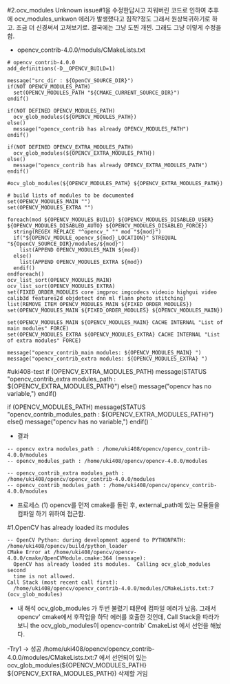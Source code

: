 #2.ocv_modules Unknown
issue#1을 수정한답시고 지워버린 코드로 인하여 추후에 ocv_modules_unkwon 에러가 발생했다고 짐작?정도
그래서 원상복귀하기로 하고. 조금 더 신경써서 고쳐보기로. 결국에는 그냥 도찐 개찐. 그래도 그냥 이렇게 수정을 함.

- opencv_contrib-4.0.0/moduls/CMakeLists.txt  
```
# opencv_contrib-4.0.0
add_definitions(-D__OPENCV_BUILD=1)

message("src_dir : ${OpenCV_SOURCE_DIR}")
if(NOT OPENCV_MODULES_PATH)
  set(OPENCV_MODULES_PATH "${CMAKE_CURRENT_SOURCE_DIR}")
endif()

if(NOT DEFINED OPENCV_MODULES_PATH)
  ocv_glob_modules(${OPENCV_MODULES_PATH})
else()
  message("opencv_contrib has already OPENCV_MODULES_PATH")
endif()

if(NOT DEFINED OPENCV_EXTRA_MODULES_PATH)
  ocv_glob_modules(${OPENCV_EXTRA_MODULES_PATH})
else()
  message("opencv_contrib has already OPENCV_EXTRA_MODULES_PATH")
endif()

#ocv_glob_modules(${OPENCV_MODULES_PATH} ${OPENCV_EXTRA_MODULES_PATH})

# build lists of modules to be documented
set(OPENCV_MODULES_MAIN "")
set(OPENCV_MODULES_EXTRA "")

foreach(mod ${OPENCV_MODULES_BUILD} ${OPENCV_MODULES_DISABLED_USER} ${OPENCV_MODULES_DISABLED_AUTO} ${OPENCV_MODULES_DISABLED_FORCE})
  string(REGEX REPLACE "^opencv_" "" mod "${mod}")
  if("${OPENCV_MODULE_opencv_${mod}_LOCATION}" STREQUAL "${OpenCV_SOURCE_DIR}/modules/${mod}")
    list(APPEND OPENCV_MODULES_MAIN ${mod})
  else()
    list(APPEND OPENCV_MODULES_EXTRA ${mod})
  endif()
endforeach()
ocv_list_sort(OPENCV_MODULES_MAIN)
ocv_list_sort(OPENCV_MODULES_EXTRA)
set(FIXED_ORDER_MODULES core imgproc imgcodecs videoio highgui video calib3d features2d objdetect dnn ml flann photo stitching)
list(REMOVE_ITEM OPENCV_MODULES_MAIN ${FIXED_ORDER_MODULES})
set(OPENCV_MODULES_MAIN ${FIXED_ORDER_MODULES} ${OPENCV_MODULES_MAIN})

set(OPENCV_MODULES_MAIN ${OPENCV_MODULES_MAIN} CACHE INTERNAL "List of main modules" FORCE)
set(OPENCV_MODULES_EXTRA ${OPENCV_MODULES_EXTRA} CACHE INTERNAL "List of extra modules" FORCE)

message("opencv_contrib_main modules: ${OPENCV_MODULES_MAIN} ")
message("opencv_contrib_extra modules: ${OPENCV_MODULES_EXTRA} ")

```
#uki408-test
if (OPENCV_EXTRA_MODULES_PATH)
  message(STATUS "opencv_contrib_extra modules_path : ${OPENCV_EXTRA_MODULES_PATH}")
else()
  message("opencv has no variable,")
endif()

if (OPENCV_MODULES_PATH)
  message(STATUS "opencv_contrib_modules_path : ${OPENCV_EXTRA_MODULES_PATH}")
else()
  message("opencv has no variable,")
endif()
`
- 결과
```
-- opencv extra modules_path : /home/uki408/opencv/opencv_contrib-4.0.0/modules
-- opencv_modules_path : /home/uki408/opencv/opencv-4.0.0/modules

-- opencv_contrib_extra modules_path : /home/uki408/opencv/opencv_contrib-4.0.0/modules
-- opencv_contrib_modules_path : /home/uki408/opencv/opencv_contrib-4.0.0/modules

```  

- 프로세스
  (1) opencv를 먼저 cmake를 돌린 후, external_path에 있는 모듈들을 컴파일 하기 위하여 접근함.

#1.OpenCV has already loaded its modules
```
-- OpenCV Python: during development append to PYTHONPATH: /home/uki408/opencv/build/python_loader
CMake Error at /home/uki408/opencv/opencv-4.0.0/cmake/OpenCVModule.cmake:364 (message):
  OpenCV has already loaded its modules.  Calling ocv_glob_modules second
  time is not allowed.
Call Stack (most recent call first):
  /home/uki408/opencv/opencv_contrib-4.0.0/modules/CMakeLists.txt:7 (ocv_glob_modules)
```

- 내 해석
  ocv_glob_modules 가 두번 불렸기 떄문에 컴파일 에러가 났음. 그래서
  opencv' cmake에서 후작업을 하닥 에러를 호출한 것인데, Call Stack을 따라가보니 the ocv_glob_modules이
  opencv-contrib' CmakeList 에서 선언을 해놨다.

-Try1 -> 성공
  /home/uki408/opencv/opencv_contrib-4.0.0/modules/CMakeLists.txt:7 에서 선언되어 있는
  ocv_glob_modules(${OPENCV_MODULES_PATH} ${OPENCV_EXTRA_MODULES_PATH})
  삭제할 거임
